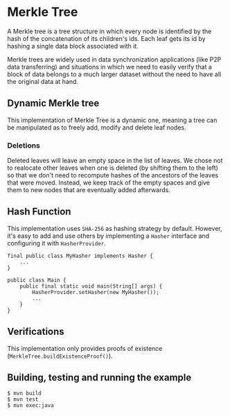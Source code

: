 # Merkle Tree

A Merkle tree is a tree structure in which every node is identified by the hash of the concatenation of its children's ids. Each leaf gets its id by hashing a single data block associated with it.

Merkle trees are widely used in data synchronization applications (like P2P data transferring) and situations in which we need to easily verify that a block of data belongs to a much larger dataset without the need to have all the original data at hand.

## Dynamic Merkle tree

This implementation of Merkle Tree is a dynamic one, meaning a tree can be manipulated as to freely add, modify and delete leaf nodes.

### Deletions

Deleted leaves will leave an empty space in the list of leaves. We chose not to realocate other leaves when one is deleted (by shifting them to the left) so 
that we don't need to recompute hashes of the ancestors of the leaves that were moved. Instead, we keep track of the empty spaces and give them to new nodes that are eventually added afterwards.

## Hash Function

This implementation uses `SHA-256` as hashing strategy by default. However, it's easy to add and use others by implementing a `Hasher` interface and configuring it with `HasherProvider`.

```
final public class MyHasher implements Hasher {
    ...
} 

public class Main {
    public final static void main(String[] args) {
        HasherProvider.setHasher(new MyHasher());
        ...
    }
}

```

## Verifications

This implementation only provides proofs of existence (`MerkleTree.buildExistenceProof()`).

## Building, testing and running the example

```
$ mvn build
$ mvn test
$ mvn exec:java
```